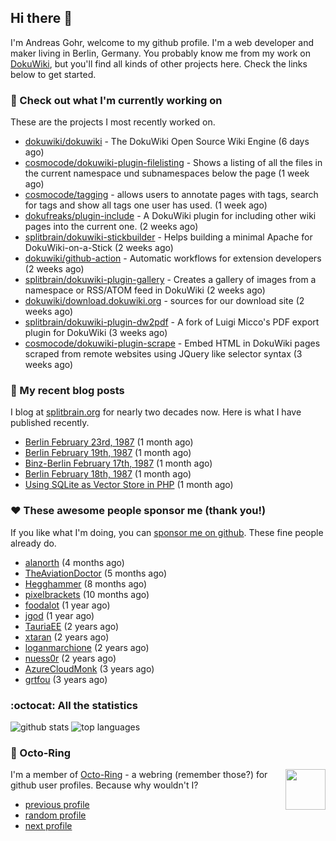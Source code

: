 ## Hi there :wave:

I'm Andreas Gohr, welcome to my github profile. I'm a web developer and maker living in Berlin, Germany. You probably know me from my work on [DokuWiki](https://github.com/splitbrain/dokuwiki), but you'll find all kinds of other projects here. Check the links below to get started.

### :hammer: Check out what I'm currently working on

These are the projects I most recently worked on.


- [dokuwiki/dokuwiki](https://github.com/dokuwiki/dokuwiki) - The DokuWiki Open Source Wiki Engine (6 days ago)
- [cosmocode/dokuwiki-plugin-filelisting](https://github.com/cosmocode/dokuwiki-plugin-filelisting) - Shows a listing of all the files in the current namespace und subnamespaces below the page (1 week ago)
- [cosmocode/tagging](https://github.com/cosmocode/tagging) - allows users to annotate pages with tags, search for tags and show all tags one user has used. (1 week ago)
- [dokufreaks/plugin-include](https://github.com/dokufreaks/plugin-include) - A DokuWiki plugin for including other wiki pages into the current one. (2 weeks ago)
- [splitbrain/dokuwiki-stickbuilder](https://github.com/splitbrain/dokuwiki-stickbuilder) - Helps building a minimal Apache for DokuWiki-on-a-Stick (2 weeks ago)
- [dokuwiki/github-action](https://github.com/dokuwiki/github-action) - Automatic workflows for extension developers (2 weeks ago)
- [splitbrain/dokuwiki-plugin-gallery](https://github.com/splitbrain/dokuwiki-plugin-gallery) - Creates a gallery of images from a namespace or RSS/ATOM feed in DokuWiki (2 weeks ago)
- [dokuwiki/download.dokuwiki.org](https://github.com/dokuwiki/download.dokuwiki.org) - sources for our download site (2 weeks ago)
- [splitbrain/dokuwiki-plugin-dw2pdf](https://github.com/splitbrain/dokuwiki-plugin-dw2pdf) - A fork of Luigi Micco&#39;s PDF export plugin for DokuWiki (3 weeks ago)
- [cosmocode/dokuwiki-plugin-scrape](https://github.com/cosmocode/dokuwiki-plugin-scrape) - Embed HTML in DokuWiki pages scraped from remote websites using JQuery like selector syntax (3 weeks ago)

### :scroll: My recent blog posts

I blog at [splitbrain.org](https://www.splitbrain.org) for nearly two decades now. Here is what I have published recently.


- [Berlin February 23rd, 1987](https://www.splitbrain.org/blog/1987-02/23-berlin) (1 month ago)
- [Berlin February 19th, 1987](https://www.splitbrain.org/blog/1987-02/19-berlin) (1 month ago)
- [Binz-Berlin February 17th, 1987](https://www.splitbrain.org/blog/1987-02/17-binz) (1 month ago)
- [Berlin February 18th, 1987](https://www.splitbrain.org/blog/1987-02/18-berlin) (1 month ago)
- [Using SQLite as Vector Store in PHP](https://www.splitbrain.org/blog/2023-08/15-using_sqlite_as_vector_store_in_php) (1 month ago)

### :hearts:️ These awesome people sponsor me (thank you!)

If you like what I'm doing, you can [sponsor me on github](https://github.com/sponsors/splitbrain). These fine people already do.


- [alanorth](https://github.com/alanorth) (4 months ago)
- [TheAviationDoctor](https://github.com/TheAviationDoctor) (5 months ago)
- [Hegghammer](https://github.com/Hegghammer) (8 months ago)
- [pixelbrackets](https://github.com/pixelbrackets) (10 months ago)
- [foodalot](https://github.com/foodalot) (1 year ago)
- [jgod](https://github.com/jgod) (1 year ago)
- [TauriaEE](https://github.com/TauriaEE) (2 years ago)
- [xtaran](https://github.com/xtaran) (2 years ago)
- [loganmarchione](https://github.com/loganmarchione) (2 years ago)
- [nuess0r](https://github.com/nuess0r) (2 years ago)
- [AzureCloudMonk](https://github.com/AzureCloudMonk) (3 years ago)
- [grtfou](https://github.com/grtfou) (3 years ago)

### :octocat: All the statistics

 ![github stats](https://github-readme-stats.vercel.app/api?username=splitbrain&show_icons=true&hide_title=true)
![top languages](https://github-readme-stats.vercel.app/api/top-langs/?username=splitbrain&layout=compact)


### :octopus: Octo-Ring

<img width="64" height="65" src="https://octo-ring.com/static/img/octo.png" align="right" alt="">

I'm a member of [Octo-Ring](https://octo-ring.com/) - a webring (remember those?) for github user profiles. Because why wouldn't I? 

* [previous profile](https://octo-ring.com/p/splitbrain/prev)
* [random profile](https://octo-ring.com/p/splitbrain/random)
* [next profile](https://octo-ring.com/p/splitbrain/next)

